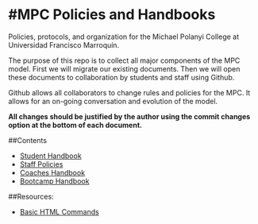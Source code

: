 #MPC Policies and Handbooks
============
Policies, protocols, and organization for the Michael Polanyi College at Universidad Francisco Marroquín.

The purpose of this repo is to collect all major components of the MPC model. First we will migrate our existing documents. Then we will open these documents to collaboration by students and staff using Github.

Github allows all collaborators to change rules and policies for the MPC. It allows for an on-going conversation and evolution of the model. 

<b>All changes should be justified by the author using the commit changes option at the bottom of each document.</b>

##Contents
* [Student Handbook](https://github.com/zcaceres/MPC/blob/master/Student-Handbook/TableOfContents.md)
* [Staff Policies](https://github.com/zcaceres/MPC/blob/master/Staff-Policies/)
* [Coaches Handbook](https://github.com/zcaceres/MPC/blob/master/Coaches/Handbook.md)
* [Bootcamp Handbook](https://github.com/zcaceres/MPC/blob/master/Bootcamp)

##Resources: 
* [Basic HTML Commands](http://www.webmonkey.com/2010/02/html_cheatsheet/)
